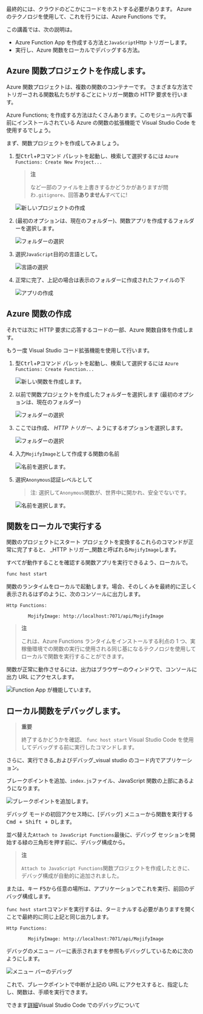 最終的には、クラウドのどこかにコードをホストする必要があります。 Azure のテクノロジを使用して、これを行うには、Azure Functions です。

この講義では、次の説明は。

- Azure Function App を作成する方法と`JavaScript`Http トリガーします。
- 実行し、Azure 関数をローカルでデバッグする方法。

## <a name="create-an-azure-function-project"></a>Azure 関数プロジェクトを作成します。

Azure 関数プロジェクトは、複数の関数のコンテナーです。 さまざまな方法でトリガーされる関数私たちがするごとにトリガー関数の HTTP 要求を行います。

Azure Functions; を作成する方法はたくさんあります。このモジュール内で事前にインストールされている Azure の関数の拡張機能で Visual Studio Code を使用するでしょう。

まず、関数プロジェクトを作成してみましょう。

1. 型<kbd>Ctrl</kbd>+<kbd>P</kbd>コマンド パレットを起動し、検索して選択するには `Azure Functions: Create New Project...`

   > **注**
   >
   > など一部のファイルを上書きするかどうかがありますが問わ`.gitignore`、回答**ありません**すべてに!

   ![新しいプロジェクトの作成](/media-drafts/7.create-new-project.png)

2. (最初のオプションは、現在のフォルダー)、関数アプリを作成するフォルダーを選択します。

   ![フォルダーの選択](/media-drafts/7.select-folder.png)

3. 選択`JavaScript`目的の言語として。

   ![言語の選択](/media-drafts/7.select-language.png)

4. 正常に完了、上記の場合は表示のフォルダーに作成されたファイルの下

   ![アプリの作成](/media-drafts/7.app-created.png)

## <a name="create-an-azure-function"></a>Azure 関数の作成

それでは次に HTTP 要求に応答するコードの一部、Azure 関数自体を作成します。

もう一度 Visual Studio コード拡張機能を使用して行います。

1.  型<kbd>Ctrl</kbd>+<kbd>P</kbd>コマンド パレットを起動し、検索して選択するには `Azure Functions: Create Function...`

    ![新しい関数を作成します。](/media-drafts/7.create-function.png)

2.  以前で関数プロジェクトを作成したフォルダーを選択します (最初のオプションは、現在のフォルダー)

    ![フォルダーの選択](/media-drafts/7.select-current-project.png)

3.  ここでは作成、 _HTTP トリガー_、ようにするオプションを選択します。

    ![フォルダーの選択](/media-drafts/7.select-trigger.png)

4.  入力`MojifyImage`として作成する関数の名前

    ![名前を選択します。](/media-drafts/7.choose-function-name.png)

5.  選択`Anonymous`認証レベルとして

    > 注: 選択して`Anonymous`関数が、世界中に開かれ、安全でないです。

    ![名前を選択します。](/media-drafts/7.choose-auth-level.png)

## <a name="run-the-function-locally"></a>関数をローカルで実行する

関数のプロジェクトにスタート プロジェクトを変換するこれらのコマンドが正常に完了すると、 _HTTP トリガー_関数と呼ばれる`MojifyImage`します。

すべてが動作することを確認する関数アプリを実行できるよう、ローカルで。

```bash
func host start
```

関数のランタイムをローカルで起動します。場合、そのしくみを最終的に正しく表示されるはずのように、次のコンソールに出力します。

```
Http Functions:

        MojifyImage: http://localhost:7071/api/MojifyImage
```

> **注**
>
> これは、Azure Functions ランタイムをインストールする利点の 1 つ、実稼働環境での関数の実行に使用される同じ基になるテクノロジを使用してローカルで関数を実行することができます。

関数が正常に動作させるには、出力はブラウザーのウィンドウで、コンソールに出力 URL にアクセスします。

![Function App が機能しています。](/media-drafts/7.default-function-app-working.png)

## <a name="debug-the-function-locally"></a>ローカル関数をデバッグします。

> **重要**
>
> 終了するかどうかを確認、 `func host start` Visual Studio Code を使用してデバッグする前に実行したコマンドします。

さらに、実行できる_およびデバッグ_visual studio のコード内でアプリケーション。

ブレークポイントを追加、`index.js`ファイル、JavaScript 関数の上部にあるようになります。

![ブレークポイントを追加します。](/media-drafts/7.add-breakpoint.png)

デバッグ モードの初回アクセス時に、[デバッグ] メニューから関数を実行する<kbd>Cmd<kbd> + <kbd>Shift<kbd> + <kbd>D<kbd>します。

並べ替えた`Attach to JavaScript Functions`最後に、デバッグ セッションを開始する緑の三角形を押す前に、デバッグ構成から。

> **注**
>
> `Attach to JavaScript Functions`関数プロジェクトを作成したときに、デバッグ構成が自動的に追加されました。

または、キー <kbd>F5<kbd>から任意の場所は、アプリケーションでこれを実行、前回のデバッグ構成します。

`func host start`コマンドを実行するは、ターミナルする必要がありますを開くことで最終的に同じ上記と同じ出力します。

```
Http Functions:

        MojifyImage: http://localhost:7071/api/MojifyImage
```

デバッグのメニュー バーに表示されますを参照もデバッグしているために次のようにします。

![メニュー バーのデバッグ](/media-drafts/7.debug-menu-bar.png)

これで、ブレークポイントで中断が上記の URL にアクセスすると、指定したし、関数は、手順を実行できます。

<!-- TODO Find Link -->

できます[詳細](https://code.visualstudio.com/docs/editor/debugging)Visual Studio Code でのデバッグについて
